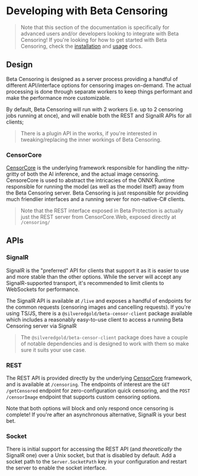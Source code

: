 # Developing with Beta Censoring

> Note that this section of the documentation is specifically for advanced users and/or developers looking to integrate with Beta Censoring!
> If you're looking for how to get started with Beta Censoring, check the [installation](./installation.md) and [usage](./usage.md) docs.

## Design

Beta Censoring is designed as a server process providing a handful of different API/interface options for censoring images on-demand. The actual processing is done through separate workers to keep things performant and make the performance more customizable.

By default, Beta Censoring will run with 2 workers (i.e. up to 2 censoring jobs running at once), and will enable both the REST and SignalR APIs for all clients;

> There is a plugin API in the works, if you're interested in tweaking/replacing the inner workings of Beta Censoring.

### CensorCore

[CensorCore](https://github.com/silveredgold/censor-core) is the underlying framework responsible for handling the nitty-gritty of both the AI inference, and the actual image censoring. CensoreCore is used to abstract the intricacies of the ONNX Runtime responsible for running the model (as well as the model itself) away from the Beta Censoring server. Beta Censoring is just responsible for providing much friendlier interfaces and a running server for non-native-C# clients.

> Note that the REST interface exposed in Beta Protection is actually just the REST server from CensorCore.Web, exposed directly at `/censoring/`

## APIs

### SignalR

SignalR is the "preferred" API for clients that support it as it is easier to use and more stable than the other options. While the server will accept any SignalR-supported transport, it's recommended to limit clients to WebSockets for performance.

The SignalR API is available at `/live` and exposes a handful of endpoints for the common requests (censoring images and cancelling requests). If you're using TS/JS, there is a `@silveredgold/beta-censor-client` package available which includes a reasonably easy-to-use client to access a running Beta Censoring server via SignalR

> The `@silveredgold/beta-censor-client` package does have a couple of notable dependencies and is designed to work with them so make sure it suits your use case.

### REST

The REST API is provided directly by the underlying [CensorCore](https://github.com/silveredgold/censor-core) framework, and is available at `/censoring`. The endpoints of interest are the `GET /getCensored` endpoint for zero-configuration quick censoring, and the `POST /censorImage` endpoint that supports custom censoring options.

Note that both options will block and only respond once censoring is complete! If you're after an asynchronous alternative, SignalR is your best bet.

### Socket

There is initial support for accessing the REST API (and _theoretically_ the SignalR one) over a Unix socket, but that is disabled by default. Add a socket path to the `Server.SocketPath` key in your configuration and restart the server to enable the socket interface.